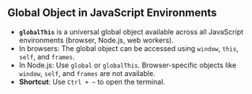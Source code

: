 ## Global Object in JavaScript Environments

- **`globalThis`** is a universal global object available across all JavaScript environments (browser, Node.js, web workers).
- In browsers: The global object can be accessed using `window`, `this`, `self`, and `frames`.
- In Node.js: Use `global` or `globalThis`. Browser-specific objects like `window`, `self`, and `frames` are not available.
- **Shortcut**: Use `Ctrl + ~` to open the terminal.
